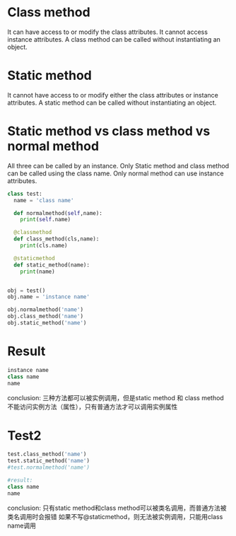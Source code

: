 # Class method
It can have access to or modify the class attributes.
It cannot access instance attributes. 
A class method can be called without instantiating an object.

# Static method
It cannot have access to or modify either the class attributes or instance attributes.
A static method can be called without instantiating an object.

# Static method vs class method vs normal method
All three can be called by an instance.
Only Static method and class method can be called using the class name.
Only normal method can use instance attributes.
  
```py
class test:
  name = 'class name'

  def normalmethod(self,name):
    print(self.name)

  @classmethod
  def class_method(cls,name):
    print(cls.name)

  @staticmethod
  def static_method(name):
    print(name)


obj = test()
obj.name = 'instance name'

obj.normalmethod('name')
obj.class_method('name')
obj.static_method('name')
```
 
 # Result
```py
instance name
class name
name
```
conclusion: 三种方法都可以被实例调用，但是static method 和 class method 不能访问实例方法（属性），只有普通方法才可以调用实例属性
 
 # Test2
```py
test.class_method('name')
test.static_method('name')
#test.normalmethod('name')

#result:
class name
name
```
conclusion: 只有static method和class method可以被类名调用，而普通方法被类名调用时会报错
如果不写@staticmethod，则无法被实例调用，只能用class name调用
